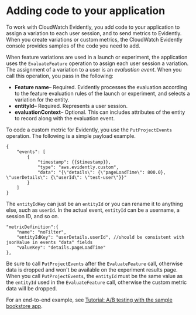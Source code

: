 # Adding code to your application<a name="CloudWatch-Evidently-code-application"></a>

To work with CloudWatch Evidently, you add code to your application to assign a variation to each user session, and to send metrics to Evidently\. When you create variations or custom metrics, the CloudWatch Evidently console provides samples of the code you need to add\.

When feature variations are used in a launch or experiment, the application uses the `EvaluateFeature` operation to assign each user session a variation\. The assignment of a variation to a user is an *evaluation event*\. When you call this operation, you pass in the following:
+ **Feature name**– Required\. Evidently processes the evaluation according to the feature evaluation rules of the launch or experiment, and selects a variation for the entity\.
+ **entityId**– Required\. Represents a user session\.
+ **evaluationContext**– Optional\. This can includes attributes of the entity to record along with the evaluation event\.

To code a custom metric for Evidently, you use the `PutProjectEvents` operation\. The following is a simple payload example\.

```
{
    "events": [
        {
            "timestamp": {{$timestamp}},
            "type": "aws.evidently.custom",
            "data": "{\"details\": {\"pageLoadTime\": 800.0}, \"userDetails\": {\"userId\": \"test-user\"}}"
        }
    ]
}
```

The `entityIdKey` can just be an `entityId` or you can rename it to anything else, such as `userId`\. In the actual event, `entityId` can be a username, a session ID, and so on\.

```
"metricDefinition":{
    "name": "noFilter",
    "entityIdKey": "userDetails.userId", //should be consistent with jsonValue in events "data" fields
    "valueKey": "details.pageLoadTime"
},
```

Be sure to call `PutProjectEvents` after the `EvaluateFeature` call, otherwise data is dropped and won't be available on the experiment results page\. When you call `PutProjectEvents`, the `entityId` must be the same value as the `entityId` used in the `EvaluateFeature` call, otherwise the custom metric data will be dropped\.

For an end\-to\-end example, see [Tutorial: A/B testing with the sample bookstore app](CloudWatch-Evidently-bookstoreexample.md)\.